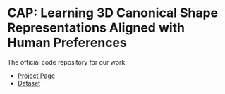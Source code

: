 # CAP: Learning 3D Canonical Shape Representations Aligned with Human Preferences

The official code repository for our work:
- [Project Page](https://anonymity15333.github.io/PaperID15333.github.io/)
- [Dataset](https://example.com/paper)
